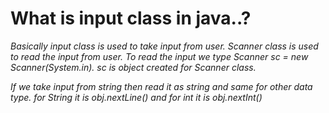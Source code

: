 # What is input class in java..?
*Basically input class is used to take input from user.*
*Scanner class is used to read the input from user.*
*To read the input we type Scanner sc = new Scanner(System.in).*
*sc is object created for Scanner class.*

*If we take input from string then read it as string and same for other data type.*
*for String it is obj.nextLine() and for int it is obj.nextInt()*
